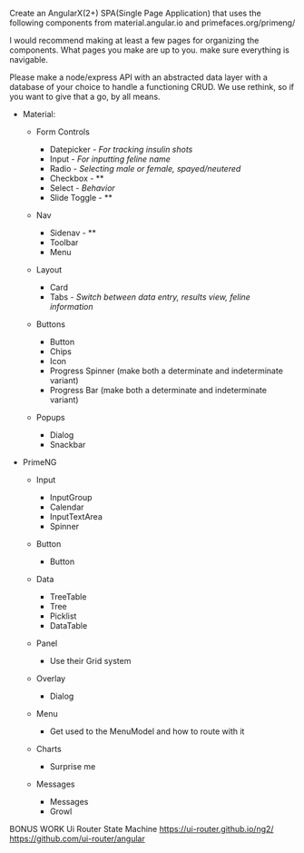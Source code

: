Create an AngularX(2+) SPA(Single Page Application) that uses the following components from material.angular.io and primefaces.org/primeng/

I would recommend making at least a few pages for organizing the components. What pages you make are up to you. make sure everything is navigable.

Please make a node/express API with an abstracted data layer with a database of your choice to handle a functioning CRUD. We use rethink, so if you want to give that a go, by all means.

* Material:
  * Form Controls
    * Datepicker - *For tracking insulin shots*
    * Input - *For inputting feline name*
    * Radio - *Selecting male or female, spayed/neutered*
    * Checkbox - **
    * Select - *Behavior*
    * Slide Toggle - **

  * Nav
    * Sidenav - **
    * Toolbar
    * Menu

  * Layout
    * Card
    * Tabs - *Switch between data entry, results view, feline information*

  * Buttons
    * Button
    * Chips
    * Icon
    * Progress Spinner (make both a determinate and indeterminate variant)
    * Progress Bar (make both a determinate and indeterminate variant)

  * Popups
    * Dialog
    * Snackbar


* PrimeNG
  * Input
    * InputGroup
    * Calendar
    * InputTextArea
    * Spinner

  * Button
    * Button

  * Data
    * TreeTable
    * Tree
    * Picklist
    * DataTable

  * Panel
    * Use their Grid system

  * Overlay
    * Dialog

  * Menu
    * Get used to the MenuModel and how to route with it

  * Charts
    * Surprise me

  * Messages
    * Messages
    * Growl



BONUS WORK
Ui Router State Machine
https://ui-router.github.io/ng2/
https://github.com/ui-router/angular